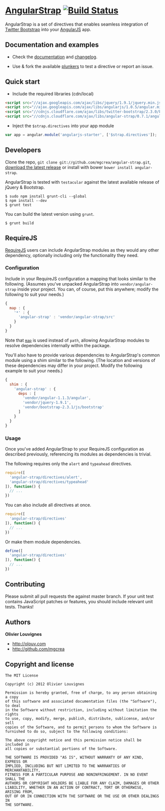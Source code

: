 # [AngularStrap](http://mgcrea.github.com/angular-strap) [![Build Status](https://secure.travis-ci.org/mgcrea/angular-strap.png?branch=master)](http://travis-ci.org/#!/mgcrea/angular-strap)

AngularStrap is a set of directives that enables seamless integration of [Twitter Bootstrap](https://twitter.github.com/bootstrap) into your [AngularJS](https://github.com/angular/angular.js) app.



## Documentation and examples

+ Check the [documentation](http://mgcrea.github.com/angular-strap) and [changelog](https://github.com/mgcrea/angular-strap/wiki/Changelog).

+ Use & fork the available [plunkers](https://github.com/mgcrea/angular-strap/wiki/Plunkers) to test a directive or report an issue.



## Quick start

+ Include the required libraries (cdn/local)

>
``` html
<script src="//ajax.googleapis.com/ajax/libs/jquery/1.9.1/jquery.min.js"></script>
<script src="//ajax.googleapis.com/ajax/libs/angularjs/1.0.5/angular.min.js"></script>
<script src="//cdnjs.cloudflare.com/ajax/libs/twitter-bootstrap/2.3.0/bootstrap.min.js"></script>
<script src="//cdnjs.cloudflare.com/ajax/libs/angular-strap/0.7.1/angular-strap.min.js"></script>
```

+ Inject the `$strap.directives` into your app module

>
``` javascript
var app = angular.module('angularjs-starter', ['$strap.directives']);
```


## Developers

Clone the repo, `git clone git://github.com/mgcrea/angular-strap.git`, [download the latest release](https://github.com/mgcrea/angular-strap/zipball/master) or install with bower `bower install angular-strap`.

AngularStrap is tested with `testacular` against the latest available release of jQuery & Bootstrap.

>
	$ sudo npm install grunt-cli --global
	$ npm install --dev
	$ grunt test

You can build the latest version using `grunt`.

>
	$ grunt build

## RequireJS

[RequireJS](http://requirejs.org/) users can include AngularStrap modules as they would any other dependency, optionally including only the functionality they need.

### Configuration

Include in your RequireJS configuration a mapping that looks similar to the following. (Assumes you've unpacked AngularStrap into `vendor/angular-strap` inside your project. You can, of course, put this anywhere; modify the following to suit your needs.)

```javascript
{
  map : {
    '*' : {
      'angular-strap' : 'vendor/angular-strap/src'
    }
  }
}
```

Note that [`map`](http://requirejs.org/docs/api.html#config-map) is used instead of `path`, allowing AngularStrap modules to resolve dependencies internally within the package.

You'll also have to provide various dependencies to AngularStrap's common module using a shim similar to the following. (The location and versions of these dependencies may differ in your project. Modify the following example to suit your needs.)

```javascript
{
  shim : {
    'angular-strap' : {
      deps : [
        'vendor/angular-1.1.3/angular',
        'vendor/jquery-1.9.1',
        'vendor/bootstrap-2.3.1/js/bootstrap'
      ]
    }
  }
}
```

### Usage

Once you've added AngularStrap to your RequireJS configuration as described previously, referencing its modules as dependencies is trivial.

The following requires only the `alert` and `typeahead` directives.

```javascript
require([
  'angular-strap/directives/alert',
  'angular-strap/directives/typeahead'
]), function() {
  // ...
})
```

You can also include all directives at once.

```javascript
require([
  'angular-strap/directives'
]), function() {
  // ...
})
```

Or make them module dependencies.

```javascript
define([
  'angular-strap/directives'
]), function() {
  // ...
})
```

## Contributing

Please submit all pull requests the against master branch. If your unit test contains JavaScript patches or features, you should include relevant unit tests. Thanks!



## Authors

**Olivier Louvignes**

+ http://olouv.com
+ http://github.com/mgcrea



## Copyright and license

	The MIT License

	Copyright (c) 2012 Olivier Louvignes

	Permission is hereby granted, free of charge, to any person obtaining a copy
	of this software and associated documentation files (the "Software"), to deal
	in the Software without restriction, including without limitation the rights
	to use, copy, modify, merge, publish, distribute, sublicense, and/or sell
	copies of the Software, and to permit persons to whom the Software is
	furnished to do so, subject to the following conditions:

	The above copyright notice and this permission notice shall be included in
	all copies or substantial portions of the Software.

	THE SOFTWARE IS PROVIDED "AS IS", WITHOUT WARRANTY OF ANY KIND, EXPRESS OR
	IMPLIED, INCLUDING BUT NOT LIMITED TO THE WARRANTIES OF MERCHANTABILITY,
	FITNESS FOR A PARTICULAR PURPOSE AND NONINFRINGEMENT. IN NO EVENT SHALL THE
	AUTHORS OR COPYRIGHT HOLDERS BE LIABLE FOR ANY CLAIM, DAMAGES OR OTHER
	LIABILITY, WHETHER IN AN ACTION OF CONTRACT, TORT OR OTHERWISE, ARISING FROM,
	OUT OF OR IN CONNECTION WITH THE SOFTWARE OR THE USE OR OTHER DEALINGS IN
	THE SOFTWARE.
